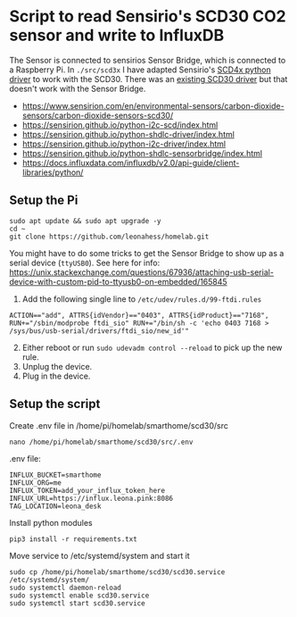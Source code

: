 # Script to read Sensirio's SCD30 CO2 sensor and write to InfluxDB

The Sensor is connected to sensirios Sensor Bridge, which is connected to a Raspberry Pi. In `./src/scd3x` I have adapted 
Sensirio's [SCD4x python driver](https://github.com/Sensirion/python-i2c-scd) to work with the SCD30. There was
an [existing SCD30 driver](https://github.com/RequestForCoffee/scd30) but that doesn't work with the Sensor Bridge.

- https://www.sensirion.com/en/environmental-sensors/carbon-dioxide-sensors/carbon-dioxide-sensors-scd30/
- https://sensirion.github.io/python-i2c-scd/index.html
- https://sensirion.github.io/python-shdlc-driver/index.html
- https://sensirion.github.io/python-i2c-driver/index.html
- https://sensirion.github.io/python-shdlc-sensorbridge/index.html
- https://docs.influxdata.com/influxdb/v2.0/api-guide/client-libraries/python/

## Setup the Pi

```
sudo apt update && sudo apt upgrade -y
cd ~
git clone https://github.com/leonahess/homelab.git
```

You might have to do some tricks to get the Sensor Bridge to show up as a serial device (`ttyUSB0`). See here for info: https://unix.stackexchange.com/questions/67936/attaching-usb-serial-device-with-custom-pid-to-ttyusb0-on-embedded/165845

1. Add the following single line to `/etc/udev/rules.d/99-ftdi.rules`
```
ACTION=="add", ATTRS{idVendor}=="0403", ATTRS{idProduct}=="7168", RUN+="/sbin/modprobe ftdi_sio" RUN+="/bin/sh -c 'echo 0403 7168 > /sys/bus/usb-serial/drivers/ftdi_sio/new_id'"
```
2. Either reboot or run `sudo udevadm control --reload` to pick up the new rule.
3. Unplug the device.
4. Plug in the device.

## Setup the script

Create .env file in /home/pi/homelab/smarthome/scd30/src
```
nano /home/pi/homelab/smarthome/scd30/src/.env
```

.env file:
```
INFLUX_BUCKET=smarthome
INFLUX_ORG=me
INFLUX_TOKEN=add_your_influx_token_here
INFLUX_URL=https://influx.leona.pink:8086
TAG_LOCATION=leona_desk
```

Install python modules
```
pip3 install -r requirements.txt
```

Move service to /etc/systemd/system and start it
```
sudo cp /home/pi/homelab/smarthome/scd30/scd30.service /etc/systemd/system/
sudo systemctl daemon-reload
sudo systemctl enable scd30.service
sudo systemctl start scd30.service
```
